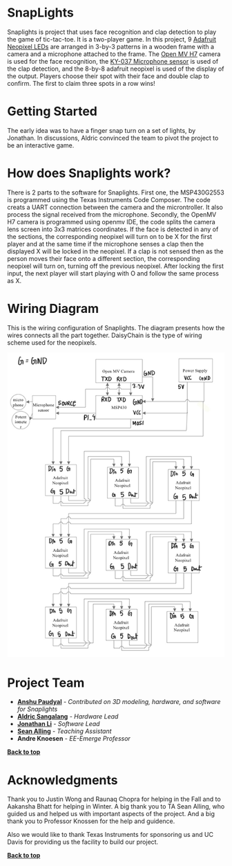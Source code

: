 # SnapLights

Snaplights is project that uses face recognition and clap detection to play the game of tic-tac-toe. It is a two-player game. In this project, 9 [Adafruit Neopixel LEDs](https://www.adafruit.com/product/1487) are arranged in 3-by-3 patterns in a wooden frame with a camera and a microphone attached to the frame. The [Open MV H7](https://openmv.io/products/openmv-cam-h7) camera is used for the face recognition, the [KY-037 Microphone sensor](http://sensorkit.en.joy-it.net/index.php?title=KY-037_Microphone_sensor_module_(high_sensitivity)) is used of the clap detection, and the 8-by-8 adafruit neopixel is used of the display of the output. Players choose their spot with their face and double clap to confirm. The first to claim three spots in a row wins!

# Getting Started

The early idea was to have a finger snap turn on a set of lights, by Jonathan. In discussions, Aldric convinced the team to pivot the project to be an interactive game. 

# How does Snaplights work? 
There is 2 parts to the software for Snaplights. First one, the MSP430G2553 is programmed using the Texas Instruments Code Composer. The code creats a UART connection between the camera and the microntroller. It also process the signal received from the microphone. Secondly, the OpenMV H7 camera is programmed using openmv IDE, the code splits the camera lens screen into 3x3 matrices coordinates. If the face is detected in any of the sections, the corresponding neopixel will turn on to be X for the first player and at the same time if the microphone senses a clap then the displayed X will be locked in the neopixel. If a clap is not sensed then as the person moves their face onto a different section, the corresponding neopixel will turn on, turning off the previous neopixel. After locking the first input, the next player will start playing with O and follow the same process as X. 


# Wiring Diagram

This is the wiring configuration of Snaplights. The diagram presents how the wires connects all the part together. DaisyChain is the type of wiring scheme used for the neopixels. 

![Wiring Diagram](https://github.com/jnbli/EE-Emerge-2020-SnapLights/blob/master/documentation/Wiring.jpeg)

# Project Team

* **[Anshu Paudyal](https://github.com/anshupaudyal)** - *Contributed on 3D modeling, hardware, and software for Snaplights*
* **[Aldric Sangalang](https://github.com/AldricSangalang)** - *Hardware Lead*
* **[Jonathan Li](https://github.com/jnbli)** - *Software Lead*
* **[Sean Alling](https://github.com/SeanAlling)** - *Teaching Assistant*
* **Andre Knoesen** - *EE-Emerge Professor*

**[Back to top](#table-of-contents)**

# Acknowledgments
Thank you to Justin Wong and Raunaq Chopra for helping in the Fall and to Aakansha Bhatt for helping in Winter. A big thank you to TA Sean Alling, who guided us and helped us with important aspects of the project. And a big thank you to Professor Knossen for the help and guidence.

Also we would like to thank Texas Instruments for sponsoring us and UC Davis for providing us the facility to build our project.

**[Back to top](#table-of-contents)**
